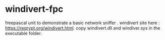 # windivert-fpc
freepascal unit to demonstrate a basic network sniffer .
windivert site here : https://reqrypt.org/windivert.html.
copy windivert.dll and windiver.sys in the executable folder.
